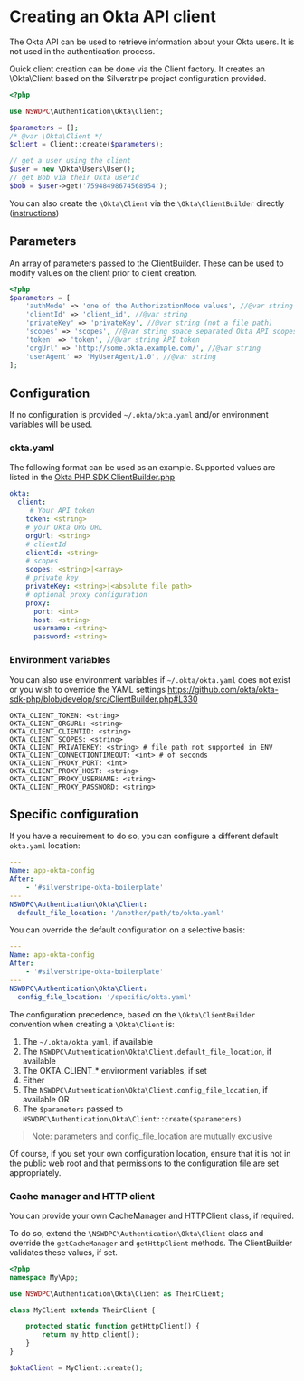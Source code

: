 # Creating an Okta API client

The Okta API can be used to retrieve information about your Okta users. It is not used in the authentication process.

Quick client creation can be done via the Client factory. It creates an \Okta\Client based on the Silverstripe project configuration provided.

```php
<?php

use NSWDPC\Authentication\Okta\Client;

$parameters = [];
/* @var \Okta\Client */
$client = Client::create($parameters);

// get a user using the client
$user = new \Okta\Users\User();
// get Bob via their Okta userId
$bob = $user->get('75948498674568954');
```

You can also create the `\Okta\Client` via the `\Okta\ClientBuilder` directly ([instructions](https://github.com/okta/okta-sdk-php))

## Parameters

An array of parameters passed to the ClientBuilder. These can be used to modify values on the client prior to client creation.

```php
<?php
$parameters = [
    'authMode' => 'one of the AuthorizationMode values', //@var string
    'clientId' => 'client_id', //@var string
    'privateKey' => 'privateKey', //@var string (not a file path)
    'scopes' => 'scopes', //@var string space separated Okta API scopes
    'token' => 'token', //@var string API token
    'orgUrl' => 'http://some.okta.example.com/', //@var string
    'userAgent' => 'MyUserAgent/1.0', //@var string
];
```

## Configuration

If no configuration is provided `~/.okta/okta.yaml` and/or environment variables will be used.

### okta.yaml

The following format can be used as an example. Supported values are listed in the [Okta PHP SDK ClientBuilder.php](https://github.com/okta/okta-sdk-php/blob/develop/src/ClientBuilder.php#L287)

```yaml
okta:
  client:
     # Your API token
    token: <string>
    # your Okta ORG URL
    orgUrl: <string>
    # clientId
    clientId: <string>
    # scopes
    scopes: <string>|<array>
    # private key
    privateKey: <string>|<absolute file path>
    # optional proxy configuration
    proxy:
      port: <int>
      host: <string>
      username: <string>
      password: <string>
```

### Environment variables

You can also use environment variables if `~/.okta/okta.yaml` does not exist or you wish to override the YAML settings
https://github.com/okta/okta-sdk-php/blob/develop/src/ClientBuilder.php#L330

```shell
OKTA_CLIENT_TOKEN: <string>
OKTA_CLIENT_ORGURL: <string>
OKTA_CLIENT_CLIENTID: <string>
OKTA_CLIENT_SCOPES: <string>
OKTA_CLIENT_PRIVATEKEY: <string> # file path not supported in ENV
OKTA_CLIENT_CONNECTIONTIMEOUT: <int> # of seconds
OKTA_CLIENT_PROXY_PORT: <int>
OKTA_CLIENT_PROXY_HOST: <string>
OKTA_CLIENT_PROXY_USERNAME: <string>
OKTA_CLIENT_PROXY_PASSWORD: <string>
```

## Specific configuration

If you have a requirement to do so, you can configure a different default `okta.yaml` location:

```yaml
---
Name: app-okta-config
After:
    - '#silverstripe-okta-boilerplate'
---
NSWDPC\Authentication\Okta\Client:
  default_file_location: '/another/path/to/okta.yaml'
```

You can override the default configuration on a selective basis:

```yaml
---
Name: app-okta-config
After:
    - '#silverstripe-okta-boilerplate'
---
NSWDPC\Authentication\Okta\Client:
  config_file_location: '/specific/okta.yaml'
```

The configuration precedence, based on the `\Okta\ClientBuilder` convention when creating a `\Okta\Client` is:

1. The `~/.okta/okta.yaml`, if available
1. The `NSWDPC\Authentication\Okta\Client.default_file_location`, if available
1. The OKTA_CLIENT_* environment variables, if set
1. Either
  1. The `NSWDPC\Authentication\Okta\Client.config_file_location`, if available OR
  1. The `$parameters` passed to `NSWDPC\Authentication\Okta\Client::create($parameters)`

> Note: parameters and config_file_location are mutually exclusive

Of course, if you set your own configuration location, ensure that it is not in the public web root and that permissions to the configuration file are set appropriately.

### Cache manager and HTTP client

You can provide your own CacheManager and HTTPClient class, if required.

To do so, extend the `\NSWDPC\Authentication\Okta\Client` class and override the `getCacheManager` and `getHttpClient` methods. The ClientBuilder validates these values, if set.

```php
<?php
namespace My\App;

use NSWDPC\Authentication\Okta\Client as TheirClient;

class MyClient extends TheirClient {

    protected static function getHttpClient() {
        return my_http_client();
    }
}

$oktaClient = MyClient::create();
```
